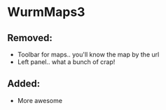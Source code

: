 # WurmMaps3

## Removed: 

- Toolbar for maps.. you'll know the map by the url
- Left panel.. what a bunch of crap!

## Added:

- More awesome
